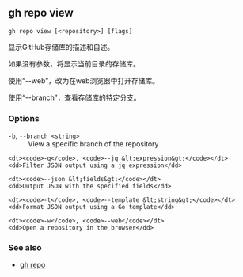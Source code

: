 

## gh repo view

```
gh repo view [<repository>] [flags]
```

显示GitHub存储库的描述和自述。

如果没有参数，将显示当前目录的存储库。

使用“--web”，改为在web浏览器中打开存储库。

使用“--branch”，查看存储库的特定分支。

### Options

<dl class="flags">
	<dt><code>-b</code>, <code>--branch &lt;string&gt;</code></dt>
	<dd>View a specific branch of the repository</dd>

```
<dt><code>-q</code>, <code>--jq &lt;expression&gt;</code></dt>
<dd>Filter JSON output using a jq expression</dd>

<dt><code>--json &lt;fields&gt;</code></dt>
<dd>Output JSON with the specified fields</dd>

<dt><code>-t</code>, <code>--template &lt;string&gt;</code></dt>
<dd>Format JSON output using a Go template</dd>

<dt><code>-w</code>, <code>--web</code></dt>
<dd>Open a repository in the browser</dd>
```

</dl>

### See also

-   [gh repo](./gh_repo)
